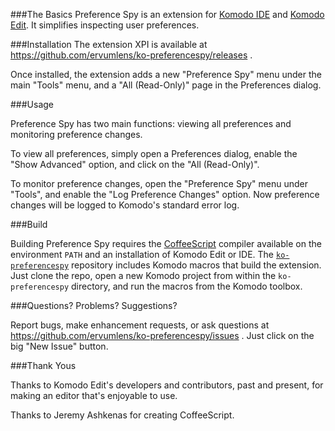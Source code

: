 
###The Basics
Preference Spy is an extension for [Komodo IDE](http://komodoide.com/) and [Komodo Edit](http://komodoide.com/komodo-edit/).
It simplifies inspecting user preferences.

###Installation
The extension XPI is available at https://github.com/ervumlens/ko-preferencespy/releases .

Once installed, the extension adds a new "Preference Spy" menu under the main "Tools" menu,
and a "All (Read-Only)" page in the Preferences dialog.

###Usage

Preference Spy has two main functions: viewing all preferences and monitoring preference changes.

To view all preferences, simply open a Preferences dialog, enable the "Show Advanced" option,
and click on the "All (Read-Only)".

To monitor preference changes, open the "Preference Spy" menu under "Tools",
and enable the "Log Preference Changes" option. Now preference changes will be logged to Komodo's
standard error log.

###Build

Building Preference Spy requires the [CoffeeScript](http://coffeescript.org) compiler available on the environment `PATH` and an installation of Komodo Edit or IDE.
The [`ko-preferencespy`](https://github.com/ervumlens/ko-preferencespy) repository includes Komodo macros that build the extension.
Just clone the repo, open a new Komodo project from within the `ko-preferencespy` directory, and run the macros from the Komodo toolbox.

###Questions? Problems? Suggestions?

Report bugs, make enhancement requests, or ask questions at https://github.com/ervumlens/ko-preferencespy/issues . Just click on the big "New Issue" button.

###Thank Yous

Thanks to Komodo Edit's developers and contributors, past and present, for making an editor that's enjoyable to use.

Thanks to Jeremy Ashkenas for creating CoffeeScript.
